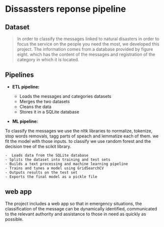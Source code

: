 # Dissassters reponse pipeline


## Dataset

> In order to classify the messages linked to natural disasters in order to focus the service on the people you need the most, we developed this project. The information comes from a database provided by figure eight. which has the content of the messages and registration of the category in which it is located.

 
 
## Pipelines 

- **ETL pipeline:**   

    - Loads the messages and categories datasets
    - Merges the two datasets
    - Cleans the data
    - Stores it in a SQLite database  
        
- **ML pipeline:** 

To classify the messages we use the nltk libraries to normalize, tokenize, stop words removals, tagg parts of speach and lemmatize each of them. we fit the model with those inputs. to classify we use random forest and the decision tree of the scikit library.
    
    -  Loads data from the SQLite database
    - Splits the dataset into training and test sets
    - Builds a text processing and machine learning pipeline
    - Trains and tunes a model using GridSearchCV
    - Outputs results on the test set
    - Exports the final model as a pickle file
    

## web app

The project includes a web app so that in emergency situations, the classification of the message can be dynamically identified, communicated to the relevant authority and assistance to those in need as quickly as possible.


